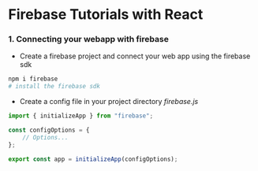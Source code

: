 # Firebase Tutorials with React
### 1. Connecting your webapp with firebase
- Create a firebase project and connect your web app using the firebase sdk
```bash
npm i firebase
# install the firebase sdk
```

- Create a config file in your project directory *firebase.js*
```javascript
import { initializeApp } from "firebase";

const configOptions = {
    // Options...
};

export const app = initializeApp(configOptions);
```